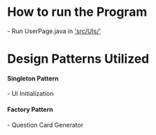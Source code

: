 <h1>How to run the Program</h1>
- Run UserPage.java in <a href="src/UIs">'src/UIs/'</a>
<h1>Design Patterns Utilized</h1>
<h4>Singleton Pattern</h4>
- UI Initialization
<h4>Factory Pattern</h4>
- Question Card Generator
